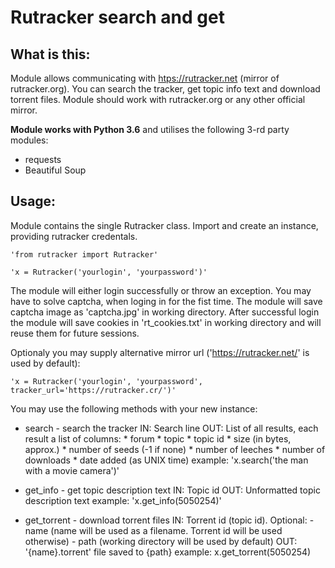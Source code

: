 # Rutracker search and get

## What is this:
Module allows communicating with <htps://rutracker.net> (mirror of rutracker.org). You can search the tracker, get topic info text and download torrent files. Module should work with rutracker.org or any other official mirror.

**Module works with Python 3.6** and utilises the following 3-rd party modules:
* requests
* Beautiful Soup

## Usage:
Module contains the single Rutracker class. Import and create an instance, providing rutracker credentals.

    'from rutracker import Rutracker'

    'x = Rutracker('yourlogin', 'yourpassword')'

The module will either login successfully or throw an exception.
You may have to solve captcha, when loging in for the fist time. The module will save captcha image as 'captcha.jpg' in working directory.
After successful login the module will save cookies in 'rt_cookies.txt' in working directory and will reuse them for future sessions.

Optionaly you may supply alternative mirror url ('https://rutracker.net/' is used by default):
    
    'x = Rutracker('yourlogin', 'yourpassword', tracker_url='https://rutracker.cr/')'

You may use the following methods with your new instance:
* search - search the tracker
	IN: Search line
	OUT: List of all results, each result a list of columns:
		* forum
		* topic
		* topic id
		* size (in bytes, approx.)
		* number of seeds (-1 if none)
		* number of leeches
		* number of downloads
		* date added (as UNIX time)
	example: 'x.search('the man with a movie camera')'

* get_info - get topic description text
        IN: Topic id
        OUT: Unformatted topic description text
	example: 'x.get_info(5050254)'

* get_torrent - download torrent files
	IN: Torrent id (topic id).
	Optional: 
		- name (name will be used as a filename. Torrent id will be used otherwise)
		- path (working directory will be used by default)
        OUT: '{name}.torrent' file saved to {path}
		example: x.get_torrent(5050254)
